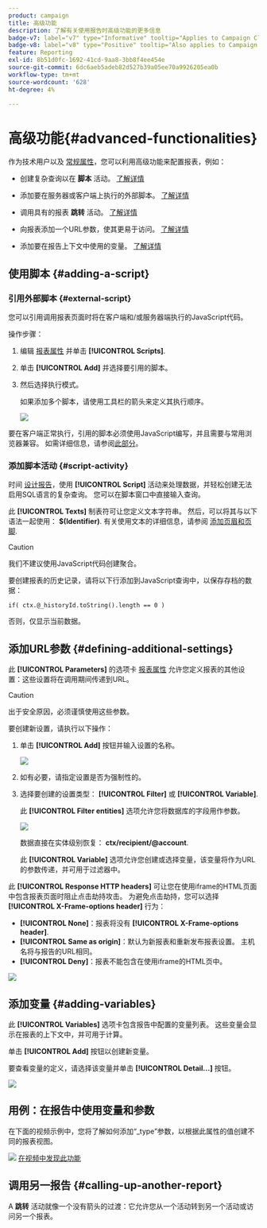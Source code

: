 ```yaml
---
product: campaign
title: 高级功能
description: 了解有关使用报告时高级功能的更多信息
badge-v7: label="v7" type="Informative" tooltip="Applies to Campaign Classic v7"
badge-v8: label="v8" type="Positive" tooltip="Also applies to Campaign v8"
feature: Reporting
exl-id: 8b51d0fc-1692-41cd-9aa8-3bb8f4ee454e
source-git-commit: 6dc6aeb5adeb82d527b39a05ee70a9926205ea0b
workflow-type: tm+mt
source-wordcount: '628'
ht-degree: 4%

---
```


# 高级功能{#advanced-functionalities}



作为技术用户以及 [常规属性](../../reporting/using/properties-of-the-report.md)，您可以利用高级功能来配置报表，例如：

* 创建复杂查询以在 **脚本** 活动。 [了解详情](#script-activity)

* 添加要在服务器或客户端上执行的外部脚本。 [了解详情](#external-script)

* 调用具有的报表 **跳转** 活动。 [了解详情](#calling-up-another-report)

* 向报表添加一个URL参数，使其更易于访问。 [了解详情](#calling-up-another-report)

* 添加要在报告上下文中使用的变量。 [了解详情](#adding-variables)

## 使用脚本 {#adding-a-script}

### 引用外部脚本 {#external-script}

您可以引用调用报表页面时将在客户端和/或服务器端执行的JavaScript代码。

操作步骤：

1. 编辑 [报表属性](../../reporting/using/properties-of-the-report.md) 并单击 **[!UICONTROL Scripts]**.
1. 单击 **[!UICONTROL Add]** 并选择要引用的脚本。
1. 然后选择执行模式。

   如果添加多个脚本，请使用工具栏的箭头来定义其执行顺序。

   ![](assets/reporting_custom_js.png)

要在客户端正常执行，引用的脚本必须使用JavaScript编写，并且需要与常用浏览器兼容。 如需详细信息，请参阅[此部分](../../web/using/web-forms-answers.md)。

### 添加脚本活动 {#script-activity}

时间 [设计报告](../../reporting/using/creating-a-new-report.md#modelizing-the-chart)，使用 **[!UICONTROL Script]** 活动来处理数据，并轻松创建无法启用SQL语言的复杂查询。 您可以在脚本窗口中直接输入查询。

此 **[!UICONTROL Texts]** 制表符可让您定义文本字符串。 然后，可以将其与以下语法一起使用： **$(Identifier)**. 有关使用文本的详细信息，请参阅 [添加页眉和页脚](../../reporting/using/element-layout.md#adding-a-header-and-a-footer).

>[!CAUTION]
>
>我们不建议使用JavaScript代码创建聚合。

要创建报表的历史记录，请将以下行添加到JavaScript查询中，以保存存档的数据：

```
if( ctx.@_historyId.toString().length == 0 )
```

否则，仅显示当前数据。

## 添加URL参数 {#defining-additional-settings}

此 **[!UICONTROL Parameters]** 的选项卡 [报表属性](../../reporting/using/properties-of-the-report.md) 允许您定义报表的其他设置：这些设置将在调用期间传递到URL。

>[!CAUTION]
>
>出于安全原因，必须谨慎使用这些参数。

要创建新设置，请执行以下操作：

1. 单击 **[!UICONTROL Add]** 按钮并输入设置的名称。

   ![](assets/s_ncs_advuser_report_properties_09a.png)

1. 如有必要，请指定设置是否为强制性的。

1. 选择要创建的设置类型： **[!UICONTROL Filter]** 或 **[!UICONTROL Variable]**.

   此 **[!UICONTROL Filter entities]** 选项允许您将数据库的字段用作参数。

   ![](assets/s_ncs_advuser_report_properties_09b.png)

   数据直接在实体级别恢复： **ctx/recipient/@account**.

   此 **[!UICONTROL Variable]** 选项允许您创建或选择变量，该变量将作为URL的参数传递，并可用于过滤器中。

此 **[!UICONTROL Response HTTP headers]** 可让您在使用iframe的HTML页面中包含报表页面时阻止点击劫持攻击。 为避免点击劫持，您可以选择 **[!UICONTROL X-Frame-options header]** 行为：

* **[!UICONTROL None]**：报表将没有 **[!UICONTROL X-Frame-options header]**.
* **[!UICONTROL Same as origin]**：默认为新报表和重新发布报表设置。 主机名将与报告的URL相同。
* **[!UICONTROL Deny]**：报表不能包含在使用iframe的HTML页中。

![](assets/s_ncs_advuser_report_properties_09c.png)

## 添加变量 {#adding-variables}

此 **[!UICONTROL Variables]** 选项卡包含报告中配置的变量列表。 这些变量会显示在报表的上下文中，并可用于计算。

单击 **[!UICONTROL Add]** 按钮以创建新变量。

要查看变量的定义，请选择该变量并单击 **[!UICONTROL Detail...]** 按钮。

![](assets/s_ncs_advuser_report_properties_10.png)

## 用例：在报告中使用变量和参数

在下面的视频示例中，您将了解如何添加“_type”参数，以根据此属性的值创建不同的报表视图。

![](assets/do-not-localize/how-to-video.png) [在视频中发现此功能](https://helpx.adobe.com/campaign/classic/how-to/add-url-parameter-in-acv6.html?playlist=/ccx/v1/collection/product/campaign/classic/segment/business-practitioners/explevel/intermediate/applaunch/how-to-4/collection.ccx.js&amp;ref=helpx.adobe.com)


## 调用另一报告 {#calling-up-another-report}

A **跳转** 活动就像一个没有箭头的过渡：它允许您从一个活动转到另一个活动或访问另一个报表。

